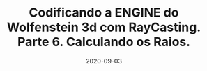 ---
layout: page
title: "Codificando a ENGINE do Wolfenstein 3d com RayCasting. Parte 6. Calculando os Raios."
date: 2020-09-03
type: video
description: Esta é a parte 6 dessa série onde estou implementando uma engine de raycasting, usando o jogo Wolfenstein 3d como referência. Neste vídeo mostra a parte matemática de como criar os vetores que vão dar a direção dos raios. A parte matemática é bem simples.
entry_number: 98
youtube_video_id: sh5T-ogGz04
repository: 0098-wolfenstein3d-engine-raycasting-parte6
has_code: false
has_p5: false
tags: [Wolfenstein 3D, Raycasting]
playlists: [Engine de Raycasting]
permalink: /engine-raycasting-parte6/
---